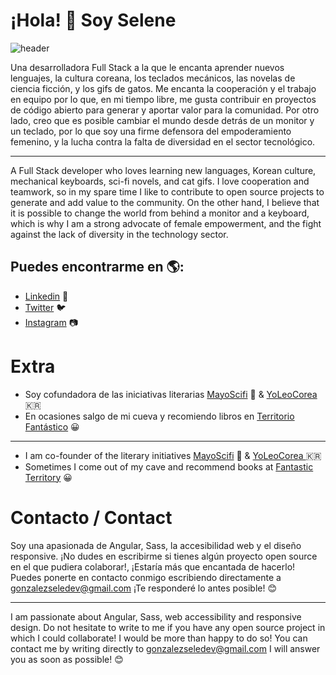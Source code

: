 # ¡Hola! 👋 Soy Selene

![header](https://github.com/gonzalezsele/gonzalezsele/assets/124175903/895a55cf-cec4-48a0-a650-e74089b4052a)

Una desarrolladora Full Stack a la que le encanta aprender nuevos lenguajes, la cultura coreana, los teclados mecánicos, las novelas de ciencia ficción, y los gifs de gatos. Me encanta la cooperación y el trabajo en equipo por lo que, en mi tiempo libre, me gusta contribuir en proyectos de código abierto para generar y aportar valor para la comunidad. Por otro lado, creo que es posible cambiar el mundo desde detrás de un monitor y un teclado, por lo que soy una firme defensora del empoderamiento femenino, y la lucha contra la falta de diversidad en el sector tecnológico. 

<hr>

A Full Stack developer who loves learning new languages, Korean culture, mechanical keyboards, sci-fi novels, and cat gifs. I love cooperation and teamwork, so in my spare time I like to contribute to open source projects to generate and add value to the community. On the other hand, I believe that it is possible to change the world from behind a monitor and a keyboard, which is why I am a strong advocate of female empowerment, and the fight against the lack of diversity in the technology sector.


## Puedes encontrarme en 🌎: 
- <a href="https://www.linkedin.com/in/gonzalezseledev/">Linkedin</a> 💼
- <a href="https://twitter.com/gonzalezseledev">Twitter</a> 🐦
- <a href="https://www.instagram.com/mooninthecode/">Instagram</a> 📷


# Extra

- Soy cofundadora de las iniciativas literarias <a href="https://twitter.com/mayoscifi">MayoScifi</a> 🚀 & <a href="https://www.instagram.com/yoleocorea/">YoLeoCorea</a> 🇰🇷
- En ocasiones salgo de mi cueva y recomiendo libros en <a href="http://territoriofantastico.com">Territorio Fantástico</a> 😀

<hr>

- I am co-founder of the literary initiatives <a href="https://twitter.com/mayoscifi">MayoScifi</a> 🚀 & <a href="https://www.instagram.com/yoleocorea/">YoLeoCorea </a> 🇰🇷
- Sometimes I come out of my cave and recommend books at <a href="http://territoriofantastico.com">Fantastic Territory</a> 😀

# Contacto / Contact

Soy una apasionada de Angular, Sass, la accesibilidad web y el diseño responsive. ¡No dudes en escribirme si tienes algún proyecto open source en el que pudiera colaborar!, ¡Estaría más que encantada de hacerlo! Puedes ponerte en contacto conmigo escribiendo directamente a gonzalezseledev@gmail.com ¡Te responderé lo antes posible! 😊

<hr>

I am passionate about Angular, Sass, web accessibility and responsive design. Do not hesitate to write to me if you have any open source project in which I could collaborate! I would be more than happy to do so! You can contact me by writing directly to gonzalezseledev@gmail.com 
I will answer you as soon as possible! 😊
